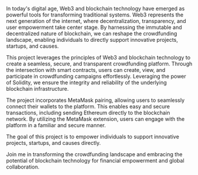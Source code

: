 In today's digital age, Web3 and blockchain technology have emerged as powerful tools for transforming traditional systems. Web3 represents the next generation of the internet, where decentralization, transparency, and user empowerment take center stage. By harnessing the immutable and decentralized nature of blockchain, we can reshape the crowdfunding landscape, enabling individuals to directly support innovative projects, startups, and causes.

This project leverages the principles of Web3 and blockchain technology to create a seamless, secure, and transparent crowdfunding platform. Through the intersection with smart contracts, users can create, view, and participate in crowdfunding campaigns effortlessly. Leveraging the power of Solidity, we ensure the integrity and reliability of the underlying blockchain infrastructure.

The project incorporates MetaMask pairing, allowing users to seamlessly connect their wallets to the platform. This enables easy and secure transactions, including sending Ethereum directly to the blockchain network. By utilizing the MetaMask extension, users can engage with the platform in a familiar and secure manner.

The goal of this project is to empower individuals to support innovative projects, startups, and causes directly.

Join me in transforming the crowdfunding landscape and embracing the potential of blockchain technology for financial empowerment and global collaboration.
